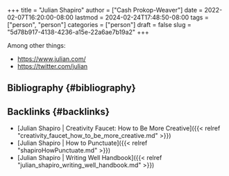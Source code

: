 +++
title = "Julian Shapiro"
author = ["Cash Prokop-Weaver"]
date = 2022-02-07T16:20:00-08:00
lastmod = 2024-02-24T17:48:50-08:00
tags = ["person", "person"]
categories = ["person"]
draft = false
slug = "5d78b917-4138-4236-a15e-22a6ae7b19a2"
+++

Among other things:

-   <https://www.julian.com/>
-   <https://twitter.com/julian>


## Bibliography {#bibliography}

<style>.csl-entry{text-indent: -1.5em; margin-left: 1.5em;}</style><div class="csl-bib-body">
</div>


## Backlinks {#backlinks}

-   [Julian Shapiro | Creativity Faucet: How to Be More Creative]({{< relref "creativity_faucet_how_to_be_more_creative.md" >}})
-   [Julian Shapiro | How to Punctuate]({{< relref "shapiroHowPunctuate.md" >}})
-   [Julian Shapiro | Writing Well Handbook]({{< relref "julian_shapiro_writing_well_handbook.md" >}})
